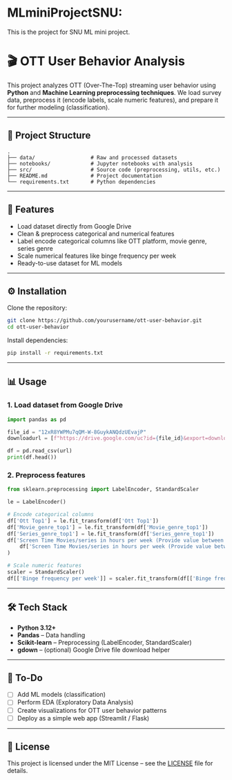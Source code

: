 # MLminiProjectSNU:
This is the project for SNU ML mini project.


# 🎬 OTT User Behavior Analysis

This project analyzes OTT (Over-The-Top) streaming user behavior using **Python** and **Machine Learning preprocessing techniques**.
We load survey data, preprocess it (encode labels, scale numeric features), and prepare it for further modeling (classification).

---

## 📂 Project Structure

```
.
├── data/                  # Raw and processed datasets
├── notebooks/             # Jupyter notebooks with analysis
├── src/                   # Source code (preprocessing, utils, etc.)
├── README.md              # Project documentation
└── requirements.txt       # Python dependencies
```

---

## 🚀 Features

* Load dataset directly from Google Drive
* Clean & preprocess categorical and numerical features
* Label encode categorical columns like OTT platform, movie genre, series genre
* Scale numerical features like binge frequency per week
* Ready-to-use dataset for ML models

---

## ⚙️ Installation

Clone the repository:

```bash
git clone https://github.com/yourusername/ott-user-behavior.git
cd ott-user-behavior
```

Install dependencies:

```bash
pip install -r requirements.txt
```

---

## 📊 Usage

### 1. Load dataset from Google Drive

```python
import pandas as pd

file_id = "12xR8YWPMu7qQM-W-8GuykANQdzUEvajP"
downloadurl = [f"https://drive.google.com/uc?id={file_id}&export=download"](https://drive.google.com/uc?id=12xR8YWPMu7qQM-W-8GuykANQdzUEvajP&export=download)

df = pd.read_csv(url)
print(df.head())
```

### 2. Preprocess features

```python
from sklearn.preprocessing import LabelEncoder, StandardScaler

le = LabelEncoder()

# Encode categorical columns
df['Ott Top1'] = le.fit_transform(df['Ott Top1'])
df['Movie_genre_top1'] = le.fit_transform(df['Movie_genre_top1'])
df['Series_genre_top1'] = le.fit_transform(df['Series_genre_top1'])
df['Screen Time Movies/series in hours per week (Provide value between 0-40)'] = le.fit_transform(
    df['Screen Time Movies/series in hours per week (Provide value between 0-40)']
)

# Scale numeric features
scaler = StandardScaler()
df[['Binge frequency per week']] = scaler.fit_transform(df[['Binge frequency per week']])
```

---

## 🛠️ Tech Stack

* **Python 3.12+**
* **Pandas** – Data handling
* **Scikit-learn** – Preprocessing (LabelEncoder, StandardScaler)
* **gdown** – (optional) Google Drive file download helper

---

## 📌 To-Do

* [ ] Add ML models (classification)
* [ ] Perform EDA (Exploratory Data Analysis)
* [ ] Create visualizations for OTT user behavior patterns
* [ ] Deploy as a simple web app (Streamlit / Flask)

---

## 📜 License

This project is licensed under the MIT License – see the [LICENSE](LICENSE) file for details.



